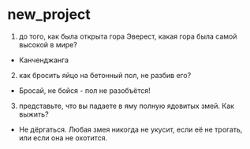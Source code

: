 # new_project

1) до того, как была открыта гора Эверест, какая гора была самой высокой в мире?
- Канченджанга


2) как бросить яйцо на бетонный пол, не разбив его?
- Бросай, не бойся - пол не разобъётся!

3) представьте, что вы падаете в яму полную ядовитых змей. Как выжить?
- Не дëргаться. Любая змея никогда не укусит, если еë не трогать, или если она не охотится. 
